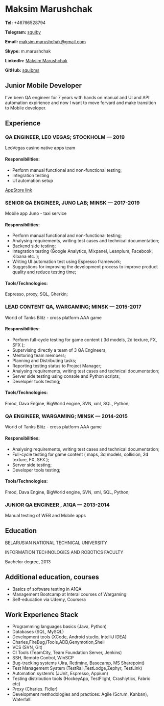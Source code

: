 # Maksim Marushchak

__Tel:__ +46766528794

__Telegram:__ [squiby](https://t.me/squiby)

__Email:__ maksim.marushchak@gmail.com

__Skype:__ m.marushchak

__LinkedIn:__ [Maksim Marushchak](https://www.linkedin.com/in/maksim-marushchak-62001788)

__GitHub:__ [squibms](https://github.com/squibms)

## Junior Mobile Developer

I've been QA engineer for 7 years with hands on manual and UI and API automation expirience and now I want to move forvard and make transition to Mobile developer.

## Experience

### QA ENGINEER, LEO VEGAS; STOCKHOLM — 2019
LeoVegas casino native apps team 

#### Responsibilities:
- Perform manual functional and non-functional testing;
- Integration testing
- UI automation setup

[AppStore link](https://apps.apple.com/mt/developer/leovegas-gaming-ltd/id834294345)

### SENIOR QA ENGINEER, JUNO LAB; MINSK — 2017-2019
Mobile app Juno - taxi service

#### Responsibilities:
- Perform manual functional and non-functional testing;
- Analysing requirements, writing test cases and technical documentation;
- Backend side testing;
- Integration testing (Google Analytics, Mixpanel, Leanplum, Facebook, Kibana etc. );
- Writing UI automation test using Espresso framework;
- Suggestions for improving the development process to improve product quality and reduce testing time;

#### Tools/Technologies:
Espresso, proxy, SQL, Gherkin;

### LEAD CONTENT QA, WARGAMING; MINSK — 2015-2017
World of Tanks Blitz - cross platform AAA game

#### Responsibilities:
- Perform full-cycle testing for game content ( 3d models, 2d texture, FX, SFX );
- Supervising directly a team of 3 QA Engineers;
- Mentoring team members;
- Planning and Distributing tasks;
- Reporting testing status to Project Manager;
- Analysing requirements, writing test cases and technical documentation;
- Server side testing using console and Python scripts;
- Developer tools testing;

#### Tools/Technologies:
Fmod, Dava Engine, BigWorld engine, SVN, xml, SQL, Python;

### QA ENGINEER, WARGAMING; MINSK — 2014-2015
World of Tanks Blitz - cross platform AAA game

#### Responsibilities:
- Analysing requirements, writing test cases and technical documentation;
- Full-cycle testing for game content ( maps, 3d models, collision, 2d texture, FX, SFX );
- Server side testing;
- Developer tools testing;
 
#### Tools/Technologies:
Fmod, Dava Engine, BigWorld engine, SVN, xml, SQL, Python;

### JUNIOR QA ENGINEER , A1QA — 2013-2014
Manual testing of WEB and Mobile apps

## Education

BELARUSIAN NATIONAL TECHNICAL UNIVERSITY

INFORMATION TECHNOLOGIES AND ROBOTICS FACULTY

Bachelor degree, 2013 

## Additional education, courses

- Basics of software testing in A1QA
- Management Bootcamp at Interal courses of Wargaming 
- Self-education via Udemy, Coursera

## Work Experience Stack
- Programming languages basics (Java, Python)
- Databases (SQL, MySQL)
- Development tools (XCode, Android studio, IntelliJ IDEA)
- Charles,FireBug,iTools,ADB,Genymotion,Shell
- VCS (SVN, Git)
- CI Tools (TeamCity, Team Foundation Server, Jenkins)
- SSH, Remote Control, WinSCP
- Bug-tracking systems (Jira, Redmine, Basecamp, MS Sharepoint)
- Test Management System (TestRail,TestLodge,Zephyr, TestLink)
- Automation system’s (JUnit, Espresso, Appium)
- Testing distribution tools (HockeyApp, TestFlight, Crashlytics, Fabric etc)
- Proxy (Charles. Fidler)
- Development methodologies and practiсes: Agile (Scrum, Kanban), Waterfall.

